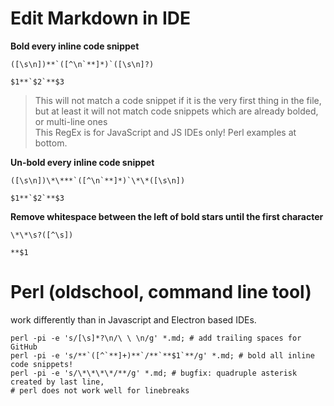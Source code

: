# Edit Markdown in IDE  
  
**Bold every inline code snippet**  
```  
([\s\n])**`([^\n`**]*)`([\s\n]?)  
```  
```  
$1**`$2`**$3  
```  
> This will not match a code snippet if it is the very first thing in the file,  
but at least it will not match code snippets which are already bolded, or multi-line ones  
> This RegEx is for JavaScript and JS IDEs only! Perl examples at bottom.  
  
**Un-bold every inline code snippet**  
```  
([\s\n])\*\***`([^\n`**]*)`\*\*([\s\n])  
```  
```  
$1**`$2`**$3  
```  
  
**Remove whitespace between the left of bold stars until the first character**  
```  
\*\*\s?([^\s])  
```  
```  
**$1  
```  
  
  
  
# Perl (oldschool, command line tool)  
work differently than in Javascript and Electron based IDEs.  
```  
perl -pi -e 's/[\s]*?\n/\ \ \n/g' *.md; # add trailing spaces for GitHub  
perl -pi -e 's/**`([^`**]+)**`/**`**$1`**/g' *.md; # bold all inline code snippets!  
perl -pi -e 's/\*\*\*\*/**/g' *.md; # bugfix: quadruple asterisk created by last line,  
# perl does not work well for linebreaks  
```